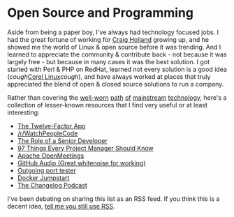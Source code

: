 # Open Source and Programming

Aside from being a paper boy, I've always had technology focused jobs. I had the great fortune of working for [Craig Holland](https://www.linkedin.com/in/craig-holland-61336b33) growing up, and he showed me the world of Linux & open source before it was trending. And I learned to appreciate the community & contribute back - not because it was largely free - but because in many cases it was the best solution. I got started with Perl & PHP on RedHat, learned not every solution is a good idea (*cough*[Corel Linux](https://en.wikipedia.org/wiki/Corel_Linux)*cough*), and have always worked at places that truly appreciated the blend of open & closed source solutions to run a company.

Rather than covering the [well-worn](https://techcrunch.com) [path](https://news.ycombinator.com/) [of](https://github.com/) [mainstream](http://stackoverflow.com/) [technology](https://www.reddit.com/r/programming/), here's a collection of lesser-known resources that I find very useful or at least interesting:
* [The Twelve-Factor App](https://12factor.net/)
* [/r/WatchPeopleCode](https://www.reddit.com/r/WatchPeopleCode/)
* [The Role of a Senior Developer](http://mattbriggs.net/blog/2015/06/01/the-role-of-a-senior-developer/)
* [97 Things Every Project Manager Should Know](http://www.oreilly.com/pub/pr/2381)
* [Apache OpenMeetings](http://openmeetings.apache.org/)
* [GitHub Audio (Great whitenoise for working)](https://github.audio/)
* [Outgoing port tester](http://portquiz.net/)
* [Docker Jumpstart](http://odewahn.github.io/docker-jumpstart/)
* [The Changelog Podcast](https://changelog.com/podcast)

I've been debating on sharing this list as an RSS feed. If you think this is a decent idea, [tell me you still use RSS](mailto:eric.caron@gmail.com).